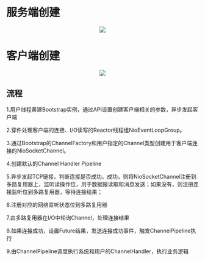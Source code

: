 # 服务端创建

<div align="center"><img src="https://user-images.githubusercontent.com/37955886/122644563-6064c780-d148-11eb-80db-46f31417a486.png"/></div> 

# 客户端创建

<div align="center"><img src="https://user-images.githubusercontent.com/37955886/122644694-2811b900-d149-11eb-8491-e3b322a08509.png"/></div> 

## 流程

1.用户线程黄建Bootstrap实例，通过API设置创建客户端相关的参数，异步发起客户端

2.穿件处理客户端的连接、I/O读写的Reactor线程组NioEventLoopGroup。

3.通过Bootstrap的ChannelFactory和用户指定的Channel类型创建用于客户端连接的NioSocketChannel。

4.创建默认的Channel Handler Pipeline

5.异步发起TCP链接，判断连接是否成功。成功，则将NioSocketChannel注册到多路复用器上，监听读操作位，用于数据报读取和消息发送；如果没有，则注册连接监听位到多路复用器，等待连接结果；

6.注册对应的网络监听状态位到多路复用器

7.由多路复用器在I/O中轮询Channel，处理连接结果

8.如果连接成功，设置Future结果，发送连接成功事件，触发ChannelPipeline执行

9.由ChannelPipeline调度执行系统和用户的ChannelHandler，执行业务逻辑
